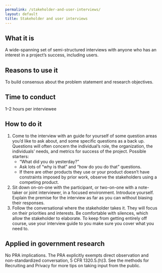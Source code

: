```yaml
---
permalink: /stakeholder-and-user-interviews/
layout: default
title: Stakeholder and user interviews
---
```


## What it is

A wide-spanning set of semi-structured interviews with anyone who has an interest in a project’s success, including users.

## Reasons to use it

To build consensus about the problem statement and research objectives.

## Time to conduct

1–2 hours per interviewee

## How to do it

1. Come to the interview with an guide for yourself of some question areas you’d like to ask about, and some specific questions as a back up. Questions will often concern the individual’s role, the organization, the individuals’ needs, and metrics for success of the project. Possible starters:
   * &ldquo;What did you do yesterday?&rdquo;
   * Ask lots of &ldquo;why is that&rdquo; and &ldquo;how do you do that&rdquo; questions.
   * If there are other products they use or your product doesn’t have constraints imposed by prior work, observe the stakeholders using a competing product.
2. Sit down on-on-one with the participant, or two-on-one with a note-taker or joint interviewer, in a focused environment. Introduce yourself. Explain the premise for the interview as far as you can without biasing their responses.
3. Follow the conversational where the stakeholder takes it. They will focus on their priorities and interests. Be comfortable with silences, which allow the stakeholder to elaborate. To keep from getting entirely off course, use your interview guide to you make sure you cover what you need to.

## Applied in government research

No PRA implications. The PRA explicitly exempts direct observation and non-standardized conversation, 5 CFR 1320.5.(h)3. See the methods for Recruiting and Privacy for more tips on taking input from the public.
